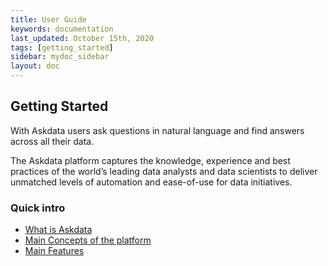 ```yaml
---
title: User Guide
keywords: documentation
last_updated: October 15th, 2020
tags: [getting_started]
sidebar: mydoc_sidebar
layout: doc
---
```


## Getting Started

With Askdata users ask questions in natural language and find answers across all their data.

The Askdata platform captures the knowledge, experience and best practices of the world’s leading data analysts and data scientists to deliver unmatched levels of automation and ease-of-use for data initiatives.

### Quick intro

* [What is Askdata](what-is-an-askdata-agent)
* [Main Concepts of the platform](main-concepts)
* [Main Features](main-features-of-the-askdata-platform)

